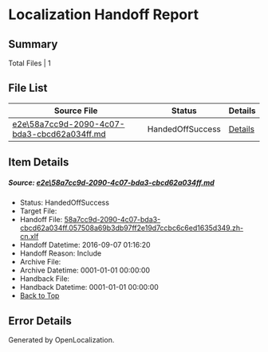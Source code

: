 # <a name='report-top'></a> Localization Handoff Report

## Summary
 Total Files | 1

## File List
 Source File | Status | Details 
 ----------- | ------ | ------- 
 [e2e\58a7cc9d-2090-4c07-bda3-cbcd62a034ff.md](https://github.com/OpenLocalizationTestOrg/ol-test0/blob/46bed4cd263bf53dcb87a2e3677cc1febc9c6b0b/e2e/58a7cc9d-2090-4c07-bda3-cbcd62a034ff.md) | HandedOffSuccess | [Details](#016c71d21f14fe77493fd58542986feb187bb5691)

## Item Details
##### <a name='016c71d21f14fe77493fd58542986feb187bb5691'></a> Source: [e2e\58a7cc9d-2090-4c07-bda3-cbcd62a034ff.md](https://github.com/OpenLocalizationTestOrg/ol-test0/blob/46bed4cd263bf53dcb87a2e3677cc1febc9c6b0b/e2e/58a7cc9d-2090-4c07-bda3-cbcd62a034ff.md)
* Status: HandedOffSuccess
* Target File: 
* Handoff File: [58a7cc9d-2090-4c07-bda3-cbcd62a034ff.057508a69b3db97ff2e19d7ccbc6c6ed1635d349.zh-cn.xlf](https://github.com/OpenLocalizationTestOrg/ol-test0-handoff/blob/fe98bcf5397a621343e1ab92fc94d36c83b0a74b/ol-handoff/OpenLocalizationTestOrg/ol-test0-zhcn/ci/ht/58a7cc9d-2090-4c07-bda3-cbcd62a034ff.057508a69b3db97ff2e19d7ccbc6c6ed1635d349.zh-cn.xlf)
* Handoff Datetime: 2016-09-07 01:16:20
* Handoff Reason: Include
* Archive File: 
* Archive Datetime: 0001-01-01 00:00:00
* Handback File: 
* Handback Datetime: 0001-01-01 00:00:00
* [Back to Top](#report-top)


## Error Details

Generated by OpenLocalization.
